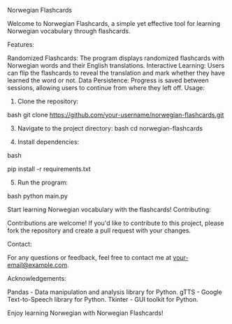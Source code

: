 Norwegian Flashcards

Welcome to Norwegian Flashcards, a simple yet effective tool for learning Norwegian vocabulary through flashcards.

Features:

Randomized Flashcards: The program displays randomized flashcards with Norwegian words and their English translations.
Interactive Learning: Users can flip the flashcards to reveal the translation and mark whether they have learned the word or not.
Data Persistence: Progress is saved between sessions, allowing users to continue from where they left off.
Usage:

1) Clone the repository:
   
bash
git clone https://github.com/your-username/norwegian-flashcards.git

3) Navigate to the project directory:
bash
cd norwegian-flashcards

4) Install dependencies:
   
bash

pip install -r requirements.txt

5) Run the program:
   
bash
python main.py


Start learning Norwegian vocabulary with the flashcards!
Contributing:

Contributions are welcome! If you'd like to contribute to this project, please fork the repository and create a pull request with your changes.



Contact:

For any questions or feedback, feel free to contact me at your-email@example.com.

Acknowledgements:

Pandas - Data manipulation and analysis library for Python.
gTTS - Google Text-to-Speech library for Python.
Tkinter - GUI toolkit for Python.

Enjoy learning Norwegian with Norwegian Flashcards!
